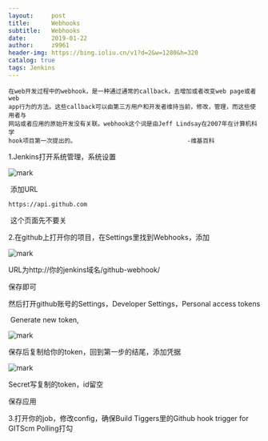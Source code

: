 ```yaml
---
layout:     post
title:      Webhooks
subtitle:   Webhooks
date:       2019-01-22
author:     z9961
header-img: https://bing.ioliu.cn/v1?d=2&w=1280&h=320
catalog: true
tags: Jenkins
---
```


```
在web开发过程中的webhook，是一种通过通常的callback，去增加或者改变web page或者web 
app行为的方法。这些callback可以由第三方用户和开发者维持当前，修改，管理，而这些使用者与
网站或者应用的原始开发没有关联。webhook这个词是由Jeff Lindsay在2007年在计算机科学
hook项目第一次提出的。								-维基百科
```

1.Jenkins打开系统管理，系统设置

![mark](http://img.aloli.cn/github/20190123/72mzW60nsrPC.png)

​	添加URL

```
https://api.github.com
```

​	这个页面先不要关

2.在github上打开你的项目，在Settings里找到Webhooks，添加

![mark](http://img.aloli.cn/github/20190123/UrF9KYshiSdh.png)

URL为http://你的jenkins域名/github-webhook/

保存即可

然后打开github账号的Settings，Developer Settings，Personal access tokens

​	Generate new token,

![mark](http://img.aloli.cn/github/20190123/RT2UFiTqDy9f.png)

保存后复制给你的token，回到第一步的结尾，添加凭据

![mark](http://img.aloli.cn/github/20190123/716cbhsPLjEW.png)

Secret写复制的token，id留空

保存应用

3.打开你的job，修改config，确保Build Tiggers里的Github hook trigger for GITScm Polling打勾